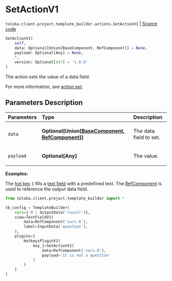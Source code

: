 # SetActionV1
`toloka.client.project.template_builder.actions.SetActionV1` | [Source code](https://github.com/Toloka/toloka-kit/blob/v1.2.1/src/client/project/template_builder/actions.py#L146)

```python
SetActionV1(
    self,
    data: Optional[Union[BaseComponent, RefComponent]] = None,
    payload: Optional[Any] = None,
    *,
    version: Optional[str] = '1.0.0'
)
```

The action sets the value of a data field.


For more information, see [action.set](https://toloka.ai/docs/template-builder/reference/action.set).

## Parameters Description

| Parameters | Type | Description |
| :----------| :----| :-----------|
`data`|**Optional\[Union\[[BaseComponent](toloka.client.project.template_builder.base.BaseComponent.md), [RefComponent](toloka.client.project.template_builder.base.RefComponent.md)\]\]**|<p>The data field to set.</p>
`payload`|**Optional\[Any\]**|<p>The value.</p>

**Examples:**

The [hot key](toloka.client.project.template_builder.plugins.HotkeysPluginV1.md) `1`
fills a [text field](toloka.client.project.template_builder.fields.TextFieldV1.md) with a predefined text.
The [RefComponent](toloka.client.project.template_builder.base.RefComponent.md) is used to reference the output data field.

```python
from toloka.client.project.template_builder import *

tb_config = TemplateBuilder(
    vars={'0': OutputData('result')},
    view=TextFieldV1(
        data=RefComponent('vars.0'),
        label=InputData('question'),
    ),
    plugins=[
        HotkeysPluginV1(
            key_1=SetActionV1(
                data=RefComponent('vars.0'),
                payload='It is not a question'
            )
        )
    ]
)
```
